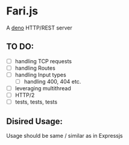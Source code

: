 # Fari.js

A [deno](http://deno.land) HTTP/REST server

## TO DO:

-   [ ] handling TCP requests
-   [ ] handling Routes
-   [ ] handling Input types
    -   [ ] handling 400, 404 etc.
-   [ ] leveraging multithread
-   [ ] HTTP/2
-   [ ] tests, tests, tests

## Disired Usage:

Usage should be same / similar as in Expressjs
